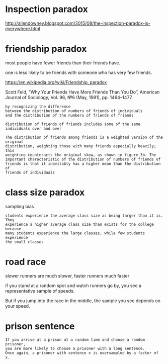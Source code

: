 
# Inspection paradox

http://allendowney.blogspot.com/2015/08/the-inspection-paradox-is-everywhere.html

# friendship paradox

most people have fewer friends than their friends have.

one is less likely to be friends with someone who has very few friends.

https://en.wikipedia.org/wiki/Friendship_paradox

Scott Feld, “Why Your Friends Have More Friends Than You Do”, American Journal of Sociology, Vol. 96, №6 (May, 1991), pp. 1464–1477.

```
by recognizing the difference
between the distribution of numbers of friends of individuals 
and the distribution of the numbers of friends of friends

distribution of friends of friends includes some of the same individuals over and over

The distribution of friends among friends is a weighted version of the original
distribution, weighting those with many friends especially heavily; this
weighting counteracts the original skew, as shown in figure 3b. The
important characteristic of the distribution of numbers of friends of
friends is that it inevitably has a higher mean than the distribution of
friends of individuals
```

# class size paradox

sampling bias

```
students experience the average class size as being larger than it is. They
experience a higher average class size than exists for the college because
many students experience the large classes, while few students experience
the small classes
```

# road race 

slower runners are much slower, faster runners much faster

if you stand at a random spot and watch runners go by, you see a representative sample of speeds. 

But if you jump into the race in the middle, the sample you see depends on your speed.

# prison sentence 

```
If you arrive at a prison at a random time and choose a random prisoner, 
you are more likely to choose a prisoner with a long sentence. 
Once again, a prisoner with sentence x is oversampled by a factor of x.
```


